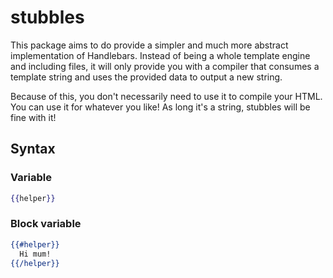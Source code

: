 # stubbles

This package aims to do provide a simpler and much more abstract implementation of Handlebars. Instead of being a whole template engine and including files, it will only provide you with a compiler that consumes a template string and uses the provided data to output a new string.

Because of this, you don't necessarily need to use it to compile your HTML. You can use it for whatever you like! As long it's a string, stubbles will be fine with it!

## Syntax

### Variable

```mustache
{{helper}}
```

### Block variable

```mustache
{{#helper}}
  Hi mum!
{{/helper}}
```
